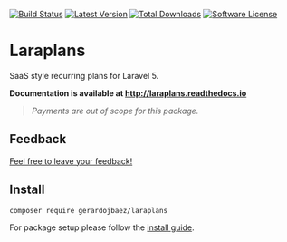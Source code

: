 [![Build Status](https://img.shields.io/travis/czechbox/laraplans.svg?style=flat-square)](https://travis-ci.org/czechbox/laraplans)
[![Latest Version](https://img.shields.io/github/release/czechbox/laraplans.svg?style=flat-square)](https://github.com/czechbox/laraplans/releases)
[![Total Downloads](https://img.shields.io/packagist/dt/czechbox/laraplans.svg?style=flat-square)](https://packagist.org/packages/czechbox/laraplans)
[![Software License](https://img.shields.io/badge/license-MIT-brightgreen.svg?style=flat-square)](LICENSE)

# Laraplans

SaaS style recurring plans for Laravel 5.

**Documentation is available at http://laraplans.readthedocs.io**

> *Payments are out of scope for this package.*

## Feedback

[Feel free to leave your feedback!](https://github.com/gerardojbaez/laraplans/issues/22)

## Install

    composer require gerardojbaez/laraplans

For package setup please follow the [install guide](http://laraplans.readthedocs.io/en/latest/install.html).
